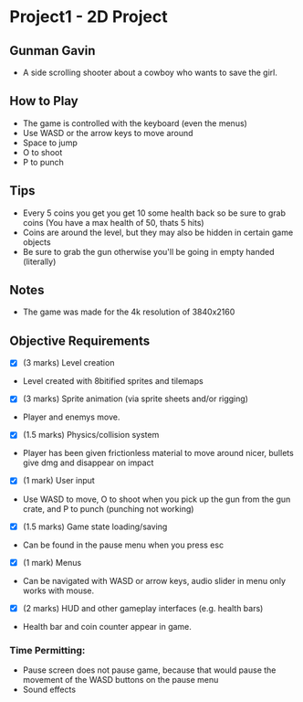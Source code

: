 # Project1 - 2D Project
## Gunman Gavin
- A side scrolling shooter about a cowboy who wants to save the girl.

## How to Play
- The game is controlled with the keyboard (even the menus)
- Use WASD or the arrow keys to move around
- Space to jump
- O to shoot
- P to punch

## Tips
- Every 5 coins you get you get 10 some health back so be sure to grab coins (You have a max health of 50, thats 5 hits)
- Coins are around the level, but they may also be hidden in certain game objects
- Be sure to grab the gun otherwise you'll be going in empty handed (literally)

## Notes
- The game was made for the 4k resolution of 3840x2160

## Objective Requirements
- [x] (3 marks) Level creation
- Level created with 8bitified sprites and tilemaps

- [x] (3 marks) Sprite animation (via sprite sheets and/or rigging)
- Player and enemys move.

- [x] (1.5 marks) Physics/collision system
- Player has been given frictionless material to move around nicer, bullets give dmg and disappear on impact

- [x] (1 mark) User input
- Use WASD to move, O to shoot when you pick up the gun from the gun crate, and P to punch (punching not working)

- [x] (1.5 marks) Game state loading/saving
- Can be found in the pause menu when you press esc

- [x] (1 mark) Menus
- Can be navigated with WASD or arrow keys, audio slider in menu only works with mouse.

- [x] (2 marks) HUD and other gameplay interfaces (e.g. health bars) 
- Health bar and coin counter appear in game.

### Time Permitting:
- Pause screen does not pause game, because that would pause the movement of the WASD buttons on the pause menu
- Sound effects
